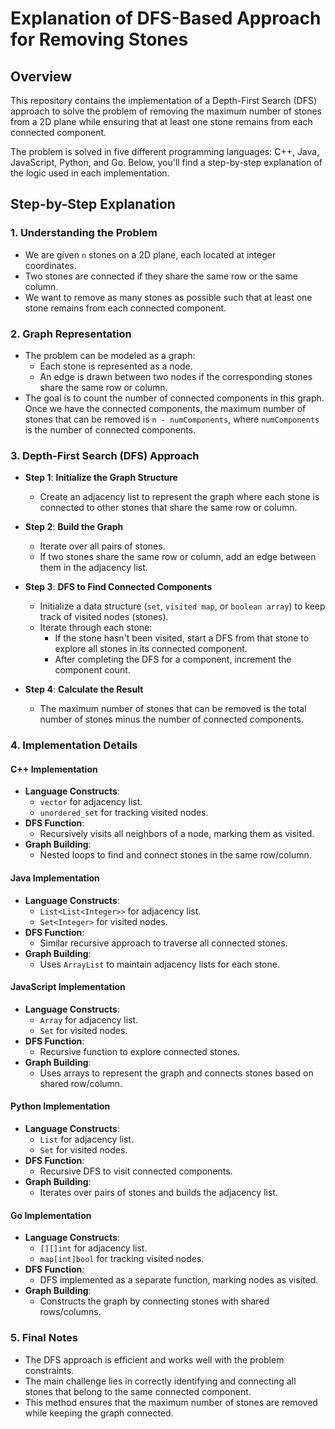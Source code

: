 # Explanation of DFS-Based Approach for Removing Stones

## Overview

This repository contains the implementation of a Depth-First Search (DFS) approach to solve the problem of removing the maximum number of stones from a 2D plane while ensuring that at least one stone remains from each connected component.

The problem is solved in five different programming languages: C++, Java, JavaScript, Python, and Go. Below, you'll find a step-by-step explanation of the logic used in each implementation.

## Step-by-Step Explanation

### 1. **Understanding the Problem**

- We are given `n` stones on a 2D plane, each located at integer coordinates.
- Two stones are connected if they share the same row or the same column.
- We want to remove as many stones as possible such that at least one stone remains from each connected component.

### 2. **Graph Representation**

- The problem can be modeled as a graph:
  - Each stone is represented as a node.
  - An edge is drawn between two nodes if the corresponding stones share the same row or column.
- The goal is to count the number of connected components in this graph. Once we have the connected components, the maximum number of stones that can be removed is `n - numComponents`, where `numComponents` is the number of connected components.

### 3. **Depth-First Search (DFS) Approach**

- **Step 1**: **Initialize the Graph Structure**
  - Create an adjacency list to represent the graph where each stone is connected to other stones that share the same row or column.

- **Step 2**: **Build the Graph**
  - Iterate over all pairs of stones.
  - If two stones share the same row or column, add an edge between them in the adjacency list.

- **Step 3**: **DFS to Find Connected Components**
  - Initialize a data structure (`set`, `visited map`, or `boolean array`) to keep track of visited nodes (stones).
  - Iterate through each stone:
    - If the stone hasn't been visited, start a DFS from that stone to explore all stones in its connected component.
    - After completing the DFS for a component, increment the component count.

- **Step 4**: **Calculate the Result**
  - The maximum number of stones that can be removed is the total number of stones minus the number of connected components.

### 4. **Implementation Details**

#### C++ Implementation

- **Language Constructs**:
  - `vector` for adjacency list.
  - `unordered_set` for tracking visited nodes.
- **DFS Function**:
  - Recursively visits all neighbors of a node, marking them as visited.
- **Graph Building**:
  - Nested loops to find and connect stones in the same row/column.

#### Java Implementation

- **Language Constructs**:
  - `List<List<Integer>>` for adjacency list.
  - `Set<Integer>` for visited nodes.
- **DFS Function**:
  - Similar recursive approach to traverse all connected stones.
- **Graph Building**:
  - Uses `ArrayList` to maintain adjacency lists for each stone.

#### JavaScript Implementation

- **Language Constructs**:
  - `Array` for adjacency list.
  - `Set` for visited nodes.
- **DFS Function**:
  - Recursive function to explore connected stones.
- **Graph Building**:
  - Uses arrays to represent the graph and connects stones based on shared row/column.

#### Python Implementation

- **Language Constructs**:
  - `List` for adjacency list.
  - `Set` for visited nodes.
- **DFS Function**:
  - Recursive DFS to visit connected components.
- **Graph Building**:
  - Iterates over pairs of stones and builds the adjacency list.

#### Go Implementation

- **Language Constructs**:
  - `[][]int` for adjacency list.
  - `map[int]bool` for tracking visited nodes.
- **DFS Function**:
  - DFS implemented as a separate function, marking nodes as visited.
- **Graph Building**:
  - Constructs the graph by connecting stones with shared rows/columns.

### 5. **Final Notes**

- The DFS approach is efficient and works well with the problem constraints.
- The main challenge lies in correctly identifying and connecting all stones that belong to the same connected component.
- This method ensures that the maximum number of stones are removed while keeping the graph connected.
